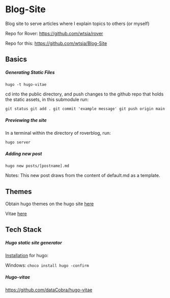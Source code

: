 # Blog-Site
Blog site to serve articles where I explain topics to others (or myself)

Repo for Rover:
https://github.com/wtsia/rover

Repo for this:
https://github.com/wtsia/Blog-Site

## Basics
##### Generating Static Files
`hugo -t hugo-vitae`

cd into the public directory, and push changes to the github repo that holds the static assets, in this submodule run:

`
    git status
    git add .
    git commit 'example message'
    git push origin main
`

##### Previewing the site 
In a terminal within the directory of roverblog, run:

`hugo server`

##### Adding new post
`hugo new posts/[postname].md`

Notes: This new post draws from the content of default.md as a template.

## Themes
Obtain hugo themes on the hugo site [here](https://themes.gohugo.io/)

Vitae [here](https://themes.gohugo.io/themes/hugo-vitae/)

## Tech Stack
##### Hugo static site generator

[Installation](https://gohugo.io/getting-started/installing/) for hugo:

Windows:
`choco install hugo -confirm`

##### Hugo-vitae
https://github.com/dataCobra/hugo-vitae